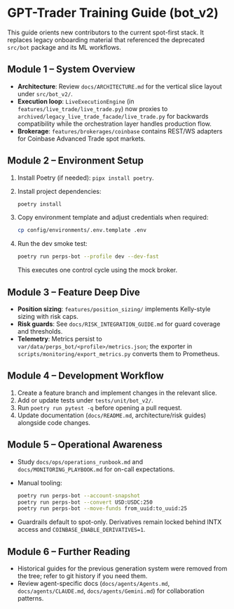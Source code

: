 # GPT-Trader Training Guide (bot_v2)

This guide orients new contributors to the current spot-first stack. It replaces
legacy onboarding material that referenced the deprecated `src/bot` package and
its ML workflows.

## Module 1 – System Overview

- **Architecture**: Review `docs/ARCHITECTURE.md` for the vertical slice layout
  under `src/bot_v2/`.
- **Execution loop**: `LiveExecutionEngine` (in
  `features/live_trade/live_trade.py`) now proxies to
  `archived/legacy_live_trade_facade/live_trade.py` for backwards compatibility while
  the orchestration layer handles production flow.
- **Brokerage**: `features/brokerages/coinbase` contains REST/WS adapters for
  Coinbase Advanced Trade spot markets.

## Module 2 – Environment Setup

1. Install Poetry (if needed): `pipx install poetry`.
2. Install project dependencies:

   ```bash
   poetry install
   ```

3. Copy environment template and adjust credentials when required:

   ```bash
   cp config/environments/.env.template .env
   ```

4. Run the dev smoke test:

   ```bash
   poetry run perps-bot --profile dev --dev-fast
   ```

   This executes one control cycle using the mock broker.

## Module 3 – Feature Deep Dive

- **Position sizing**: `features/position_sizing/` implements Kelly-style
  sizing with risk caps.
- **Risk guards**: See `docs/RISK_INTEGRATION_GUIDE.md` for guard coverage and
  thresholds.
- **Telemetry**: Metrics persist to `var/data/perps_bot/<profile>/metrics.json`; the
  exporter in `scripts/monitoring/export_metrics.py` converts them to Prometheus.

## Module 4 – Development Workflow

1. Create a feature branch and implement changes in the relevant slice.
2. Add or update tests under `tests/unit/bot_v2/`.
3. Run `poetry run pytest -q` before opening a pull request.
4. Update documentation (`docs/README.md`, architecture/risk guides) alongside
   code changes.

## Module 5 – Operational Awareness

- Study `docs/ops/operations_runbook.md` and `docs/MONITORING_PLAYBOOK.md` for
  on-call expectations.
- Manual tooling:

  ```bash
  poetry run perps-bot --account-snapshot
  poetry run perps-bot --convert USD:USDC:250
  poetry run perps-bot --move-funds from_uuid:to_uuid:25
  ```

- Guardrails default to spot-only. Derivatives remain locked behind INTX access
  and `COINBASE_ENABLE_DERIVATIVES=1`.

## Module 6 – Further Reading

- Historical guides for the previous generation system were removed from the
  tree; refer to git history if you need them.
- Review agent-specific docs (`docs/agents/Agents.md`, `docs/agents/CLAUDE.md`, `docs/agents/Gemini.md`) for
  collaboration patterns.
